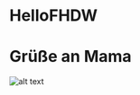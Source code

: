 # HelloFHDW
# Grüße an Mama
![alt text](https://external-content.duckduckgo.com/iu/?u=https%3A%2F%2Fwallpapercave.com%2Fwp%2Fwp5305664.jpg&f=1&nofb=1&ipt=59dcd3de99a75b299ff6baeae40a8867ad859e9bbf47687eaff70b89babbafbd&ipo=images)

